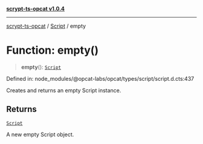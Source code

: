 [**scrypt-ts-opcat v1.0.4**](../../../README.md)

***

[scrypt-ts-opcat](../../../README.md) / [Script](../README.md) / empty

# Function: empty()

> **empty**(): [`Script`](../../../classes/Script.md)

Defined in: node\_modules/@opcat-labs/opcat/types/script/script.d.cts:437

Creates and returns an empty Script instance.

## Returns

[`Script`](../../../classes/Script.md)

A new empty Script object.
